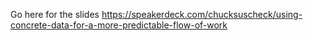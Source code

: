 Go here for the slides
https://speakerdeck.com/chucksuscheck/using-concrete-data-for-a-more-predictable-flow-of-work
